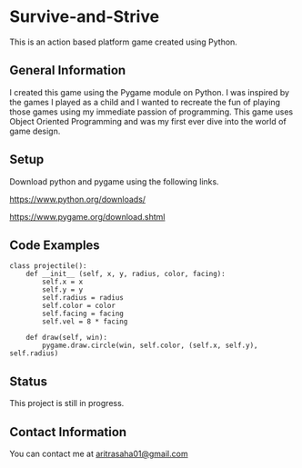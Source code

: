 # Survive-and-Strive
This is an action based platform game created using Python.
## General Information
I created this game using the Pygame module on Python. I was inspired by the games I played as a child and I wanted to recreate the fun of playing those games using my immediate passion of programming. This game uses Object Oriented Programming and was my first ever dive into the world of game design. 
## Setup
Download python and pygame using the following links.

https://www.python.org/downloads/

https://www.pygame.org/download.shtml
## Code Examples
```
class projectile():
    def __init__ (self, x, y, radius, color, facing):
        self.x = x
        self.y = y
        self.radius = radius
        self.color = color
        self.facing = facing
        self.vel = 8 * facing

    def draw(self, win):
        pygame.draw.circle(win, self.color, (self.x, self.y), self.radius)
```
## Status
This project is still in progress.
## Contact Information
You can contact me at aritrasaha01@gmail.com
